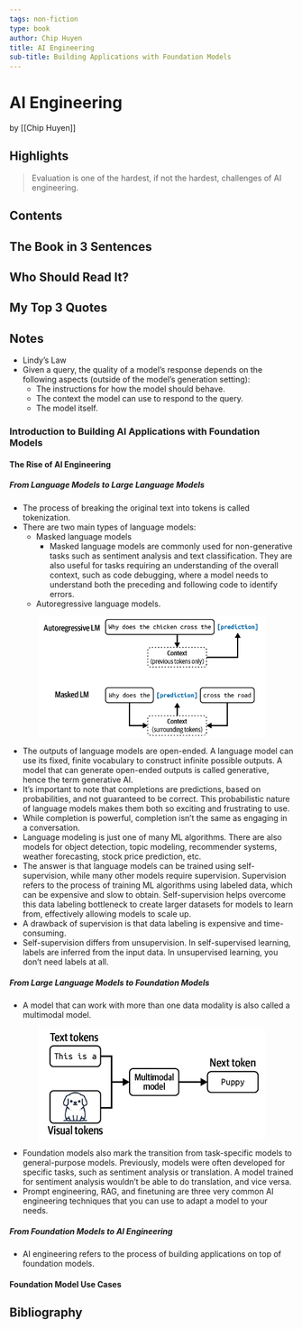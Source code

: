 ```yaml
---
tags: non-fiction
type: book
author: Chip Huyen
title: AI Engineering
sub-title: Building Applications with Foundation Models
---
```


# AI Engineering
by [[Chip Huyen]]

## Highlights
> Evaluation is one of the hardest, if not the hardest, challenges of AI engineering.

## Contents

## The Book in 3 Sentences

## Who Should Read It?

## My Top 3 Quotes

## Notes
* Lindy’s Law
* Given a query, the quality of a model’s response depends on the following aspects (outside of the model’s generation setting):
  * The instructions for how the model should behave.
  * The context the model can use to respond to the query.
  * The model itself.
### Introduction to Building AI Applications with Foundation Models
#### The Rise of AI Engineering
##### From Language Models to Large Language Models
* The process of breaking the original text into tokens is called tokenization.
* There are two main types of language models:
  * Masked language models
    * Masked language models are commonly used for non-generative tasks such as sentiment analysis and text classification. They are also useful for tasks requiring an understanding of the overall context, such as code debugging, where a model needs to understand both the preceding and following code to identify errors.
  * Autoregressive language models.
<img style="display: block; margin-left: auto; margin-right: auto; width: 80%;" src="../../assets/images/ai-engineering/masked vs autoregressive.png" alt="Masked vs Autoregressive LM" />

* The outputs of language models are open-ended. A language model can use its fixed, finite vocabulary to construct infinite possible outputs. A model that can generate open-ended outputs is called generative, hence the term generative AI.
* It’s important to note that completions are predictions, based on probabilities, and not guaranteed to be correct. This probabilistic nature of language models makes them both so exciting and frustrating to use.
* While completion is powerful, completion isn’t the same as engaging in a conversation.
* Language modeling is just one of many ML algorithms. There are also models for object detection, topic modeling, recommender systems, weather forecasting, stock price prediction, etc.
* The answer is that language models can be trained using self-supervision, while many other models require supervision. Supervision refers to the process of training ML algorithms using labeled data, which can be expensive and slow to obtain. Self-supervision helps overcome this data labeling bottleneck to create larger datasets for models to learn from, effectively allowing models to scale up.
* A drawback of supervision is that data labeling is expensive and time-consuming.
* Self-supervision differs from unsupervision. In self-supervised learning, labels are inferred from the input data. In unsupervised learning, you don’t need labels at all.

##### From Large Language Models to Foundation Models
* A model that can work with more than one data modality is also called a multimodal model.
<img style="display: block; margin-left: auto; margin-right: auto; width: 80%;" src="../../assets/images/ai-engineering/multi-modal-model.png" alt="Multi modal model" />

* Foundation models also mark the transition from task-specific models to general-purpose models. Previously, models were often developed for specific tasks, such as sentiment analysis or translation. A model trained for sentiment analysis wouldn’t be able to do translation, and vice versa.
* Prompt engineering, RAG, and finetuning are three very common AI engineering techniques that you can use to adapt a model to your needs.

##### From Foundation Models to AI Engineering
* AI engineering refers to the process of building applications on top of foundation models.

#### Foundation Model Use Cases

## Bibliography
